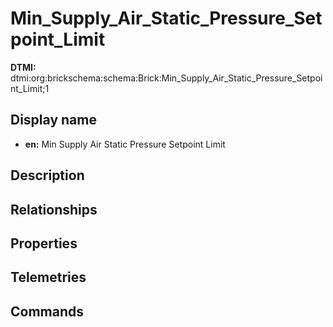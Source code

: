 # Min_Supply_Air_Static_Pressure_Setpoint_Limit
**DTMI:** dtmi:org:brickschema:schema:Brick:Min_Supply_Air_Static_Pressure_Setpoint_Limit;1
## Display name
- **en:** Min Supply Air Static Pressure Setpoint Limit
## Description
## Relationships
## Properties
## Telemetries
## Commands
